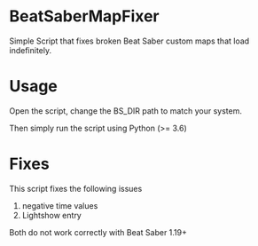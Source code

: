 # BeatSaberMapFixer

 Simple Script that fixes broken Beat Saber custom maps that load indefinitely.

# Usage

Open the script, change the BS_DIR path to match your system.

Then simply run the script using Python (>= 3.6)

# Fixes

This script fixes the following issues

1. negative time values
2. Lightshow entry

Both do not work correctly with Beat Saber 1.19+
